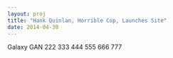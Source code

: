 ```yaml
---
layout: proj
title: "Hank Quinlan, Horrible Cop, Launches Site"
date: 2014-04-30
---
```


Galaxy GAN 222 333 444 555 666 777
